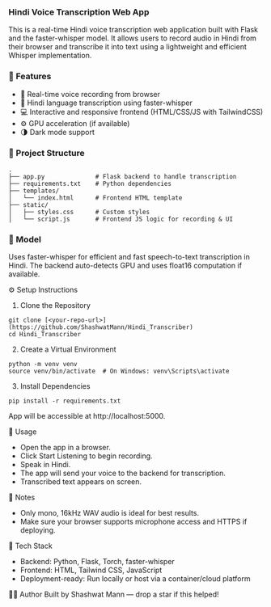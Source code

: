 ### Hindi Voice Transcription Web App

This is a real-time Hindi voice transcription web application built with Flask and the faster-whisper model. It allows users to record audio in Hindi from their browser and transcribe it into text using a lightweight and efficient Whisper implementation.

### 🚀 Features
- 🎤 Real-time voice recording from browser
- 📜 Hindi language transcription using faster-whisper
- 💻 Interactive and responsive frontend (HTML/CSS/JS with TailwindCSS)
- ⚙️ GPU acceleration (if available)
- 🌗 Dark mode support


### 📁 Project Structure
```
.
├── app.py              # Flask backend to handle transcription
├── requirements.txt    # Python dependencies
├── templates/
│   └── index.html      # Frontend HTML template
├── static/
│   ├── styles.css      # Custom styles
│   └── script.js       # Frontend JS logic for recording & UI
```


### 🧠 Model

Uses faster-whisper for efficient and fast speech-to-text transcription in Hindi. The backend auto-detects GPU and uses float16 computation if available.

⚙️ Setup Instructions
1. Clone the Repository
```
git clone [<your-repo-url>](https://github.com/ShashwatMann/Hindi_Transcriber)
cd Hindi_Transcriber
```

2. Create a Virtual Environment
```
python -m venv venv
source venv/bin/activate  # On Windows: venv\Scripts\activate
```

3. Install Dependencies
```
pip install -r requirements.txt
```

App will be accessible at http://localhost:5000.

🎯 Usage
- Open the app in a browser.
- Click Start Listening to begin recording.
- Speak in Hindi.
- The app will send your voice to the backend for transcription.
- Transcribed text appears on screen.

📝 Notes
- Only mono, 16kHz WAV audio is ideal for best results.
- Make sure your browser supports microphone access and HTTPS if deploying.

🧪 Tech Stack
- Backend: Python, Flask, Torch, faster-whisper
- Frontend: HTML, Tailwind CSS, JavaScript
- Deployment-ready: Run locally or host via a container/cloud platform

🧑‍💻 Author
Built by Shashwat Mann — drop a star if this helped!
